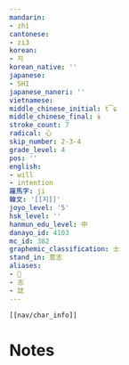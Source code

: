 ```yaml
---
mandarin:
- zhì
cantonese:
- zi3
korean:
- 지
korean_native: ''
japanese:
- SHI
japanese_nanori: ''
vietnamese:
middle_chinese_initial: t͡ɕ
middle_chinese_final: ɨ
stroke_count: 7
radical: 心
skip_number: 2-3-4
grade_level: 4
pos: ''
english:
- will
- intention
羅馬字: ji
韓文: '[[지]]'
joyo_level: '5'
hsk_level: ''
hanmun_edu_level: 中
danayo_id: 4103
mc_id: 382
graphemic_classification: 士
stand_in: 意志
aliases:
- 𢖽
- 志
- 誌
---
```

```meta-bind-embed
[[nav/char_info]]
```

# Notes
